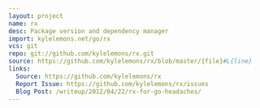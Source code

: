 ```yaml
---
layout: project
name: rx
desc: Package version and dependency manager
import: kylelemons.net/go/rx
vcs: git
repo: git://github.com/kylelemons/rx.git
source: https://github.com/kylelemons/rx/blob/master/{file}#L{line}
links:
  Source: https://github.com/kylelemons/rx
  Report Issue: https://github.com/kylelemons/rx/issues
  Blog Post: /writeup/2012/04/22/rx-for-go-headaches/
---
```

